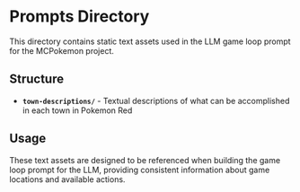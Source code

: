 # Prompts Directory

This directory contains static text assets used in the LLM game loop prompt for the MCPokemon project.

## Structure

- **`town-descriptions/`** - Textual descriptions of what can be accomplished in each town in Pokemon Red

## Usage

These text assets are designed to be referenced when building the game loop prompt for the LLM, providing consistent information about game locations and available actions.